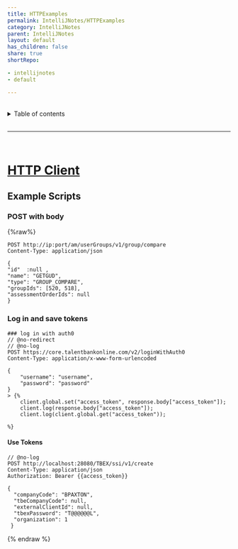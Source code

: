 ```yaml
---
title: HTTPExamples
permalink: IntelliJNotes/HTTPExamples
category: IntelliJNotes
parent: IntelliJNotes
layout: default
has_children: false
share: true
shortRepo:

- intellijnotes
- default

---
```


<br/>

<details markdown="block">    
<summary>    
Table of contents    
</summary>    
{: .text-delta }    
1. TOC    
{:toc}    
</details>

<br/>

---

<br/>

# [HTTP Client](https://www.jetbrains.com/help/idea/http-client-in-product-code-editor.html)

## Example Scripts

### POST with body

{%raw%}

```HTTP
POST http://ip:port/am/userGroups/v1/group/compare
Content-Type: application/json

{
"id"  :null ,
"name": "GETGUD",
"type": "GROUP_COMPARE",
"groupIds": [520, 518],
"assessmentOrderIds": null
}

```

### Log in and save tokens

```HTTP
### log in with auth0
// @no-redirect
// @no-log
POST https://core.talentbankonline.com/v2/loginWithAuth0
Content-Type: application/x-www-form-urlencoded

{
    "username": "username",
    "password": "password"
}
> {%
    client.global.set("access_token", response.body["access_token"]);
    client.log(response.body["access_token"]);
    client.log(client.global.get("access_token"));

%}
```

#### Use Tokens

```HTTP
// @no-log
POST http://localhost:28080/TBEX/ssi/v1/create
Content-Type: application/json
Authorization: Bearer {{access_token}}

{
  "companyCode": "BPAXTON",
  "tbeCompanyCode": null,
  "externalClientId": null,
  "tbexPassword": "T@@@@@@L",
  "organization": 1
 }
```

{% endraw %}